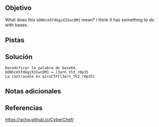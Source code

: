 ## Objetivo
What does this `bDNhcm5fdGgzX3IwcDM1` mean? I think it has something to do with bases.

## Pistas

## Solución
```
Decodificar la palabra de base64.
bDNhcm5fdGgzX3IwcDM1 = l3arn_th3_r0p35
La contraseña es picoCTF{l3arn_th3_r0p35}
```
## Notas adicionales

## Referencias
https://gchq.github.io/CyberChef/